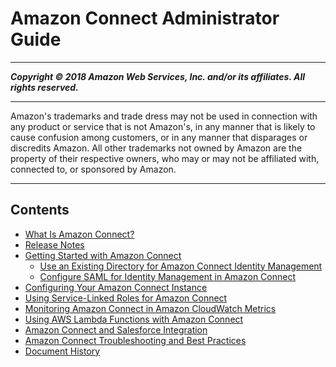 # Amazon Connect Administrator Guide

-----
*****Copyright &copy; 2018 Amazon Web Services, Inc. and/or its affiliates. All rights reserved.*****

-----
Amazon's trademarks and trade dress may not be used in 
     connection with any product or service that is not Amazon's, 
     in any manner that is likely to cause confusion among customers, 
     or in any manner that disparages or discredits Amazon. All other 
     trademarks not owned by Amazon are the property of their respective
     owners, who may or may not be affiliated with, connected to, or 
     sponsored by Amazon.

-----
## Contents
+ [What Is Amazon Connect?](what-is-amazon-connect.md)
+ [Release Notes](amazon-connect-release-notes.md)
+ [Getting Started with Amazon Connect](gettingstarted.md)
   + [Use an Existing Directory for Amazon Connect Identity Management](directory-service.md)
   + [Configure SAML for Identity Management in Amazon Connect](configure-saml.md)
+ [Configuring Your Amazon Connect Instance](amazon-connect-instance.md)
+ [Using Service-Linked Roles for Amazon Connect](connect-slr.md)
+ [Monitoring Amazon Connect in Amazon CloudWatch Metrics](monitoring-cloudwatch.md)
+ [Using AWS Lambda Functions with Amazon Connect](connect-lambda-functions.md)
+ [Amazon Connect and Salesforce Integration](salesforce-integration.md)
+ [Amazon Connect Troubleshooting and Best Practices](troubleshooting.md)
+ [Document History](doc-history.md)